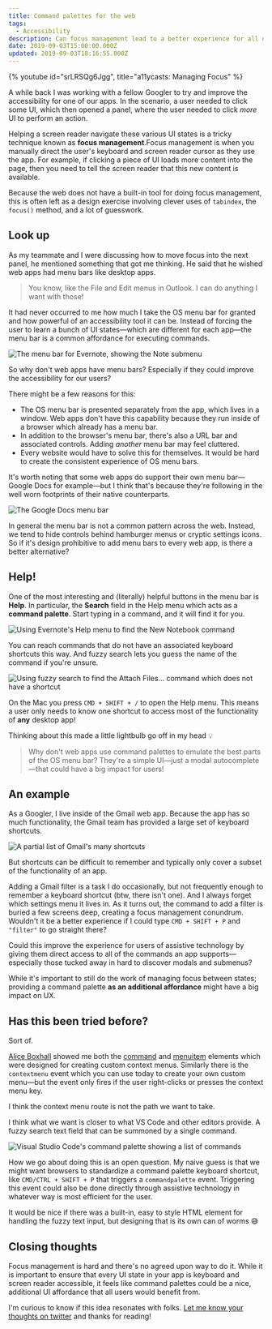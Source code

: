 ```yaml
---
title: Command palettes for the web
tags:
  - Accessibility
description: Can focus management lead to a better experience for all of our users?
date: 2019-09-03T15:00:00.000Z
updated: 2019-09-03T18:16:55.000Z
---
```


{% youtube id="srLRSQg6Jgg", title="a11ycasts: Managing Focus" %}

A while back I was working with a fellow Googler to try and improve the accessibility for one of our apps. In the scenario, a user needed to click some UI, which then opened a panel, where the user needed to click _more_ UI to perform an action.

Helping a screen reader navigate these various UI states is a tricky technique known as **focus management**.Focus management is when you manually direct the user's keyboard and screen reader cursor as they use the app. For example, if clicking a piece of UI loads more content into the page, then you need to tell the screen reader that this new content is available.

Because the web does not have a built-in tool for doing focus management, this is often left as a design exercise involving clever uses of `tabindex`, the `focus()` method, and a lot of guesswork.

## Look up

As my teammate and I were discussing how to move focus into the next panel, he mentioned something that got me thinking. He said that he wished web apps had menu bars like desktop apps.

> You know, like the File and Edit menus in Outlook. I can do anything I want with those!

It had never occurred to me how much I take the OS menu bar for granted and how powerful of an accessibility tool it can be. Instead of forcing the user to learn a bunch of UI states—which are different for each app—the menu bar is a common affordance for executing commands.

![The menu bar for Evernote, showing the Note submenu](/images/2019/01/Screen-Shot-2019-01-10-at-10.50.54-PM.png "The menu bar for the macOS app Evernote")

So why don't web apps have menu bars? Especially if they could improve the accessibility for our users?

There might be a few reasons for this:

- The OS menu bar is presented separately from the app, which lives in a window. Web apps don't have this capability because they run inside of a browser which already has a menu bar.
- In addition to the browser's menu bar, there's also a URL bar and associated controls. Adding _another_ menu bar may feel cluttered.
- Every website would have to solve this for themselves. It would be hard to create the consistent experience of OS menu bars.

It's worth noting that some web apps do support their own menu bar—Google Docs for example—but I think that's because they're following in the well worn footprints of their native counterparts.

![The Google Docs menu bar](/images/2019/01/Screen-Shot-2019-01-19-at-9.13.28-AM.png "Google Docs' menu bar is inspired by desktop word processors")

In general the menu bar is not a common pattern across the web. Instead, we tend to hide controls behind hamburger menus or cryptic settings icons. So if it's design prohibitive to add menu bars to every web app, is there a better alternative?

## Help!

One of the most interesting and (literally) helpful buttons in the menu bar is **Help**. In particular, the **Search** field in the Help menu which acts as a **command palette**. Start typing in a command, and it will find it for you.

![Using Evernote's Help menu to find the New Notebook command](/images/2019/01/Screen-Shot-2019-01-10-at-11.03.43-PM-2.png)

You can reach commands that do not have an associated keyboard shortcuts this way. And fuzzy search lets you guess the name of the command if you're unsure.

![Using fuzzy search to find the Attach Files... command which does not have a shortcut](/images/2019/01/Screen-Shot-2019-01-10-at-11.14.42-PM-1.png)

On the Mac you press `CMD + SHIFT + /` to open the Help menu. This means a user only needs to know one shortcut to access most of the functionality of **any** desktop app!

Thinking about this made a little lightbulb go off in my head 💡

> Why don't web apps use command palettes to emulate the best parts of the OS menu bar? They're a simple UI—just a modal autocomplete—that could have a big impact for users!

## An example

As a Googler, I live inside of the Gmail web app. Because the app has so much functionality, the Gmail team has provided a large set of keyboard shortcuts.

![A partial list of Gmail's many shortcuts](/images/2019/01/Screen-Shot-2019-01-10-at-11.48.30-PM.png)

But shortcuts can be difficult to remember and typically only cover a subset of the functionality of an app.

Adding a Gmail filter is a task I do occasionally, but not frequently enough to remember a keyboard shortcut (btw, there isn't one). And I always forget which settings menu it lives in. As it turns out, the command to add a filter is buried a few screens deep, creating a focus management conundrum. Wouldn't it be a better experience if I could type `CMD + SHIFT + P` and `"filter"` to go straight there?

Could this improve the experience for users of assistive technology by giving them direct access to all of the commands an app supports—especially those tucked away in hard to discover modals and submenus?

While it's important to still do the work of managing focus between states; providing a command palette **as an additional affordance** might have a big impact on UX.

## Has this been tried before?

Sort of.

[Alice Boxhall](https://twitter.com/sundress) showed me both the [command](https://developer.mozilla.org/en-US/docs/Web/HTML/Element/command) and [menuitem](https://developer.mozilla.org/en-US/docs/Web/HTML/Element/menuitem) elements which were designed for creating custom context menus. Similarly there is the `contextmenu` event which you can use today to create your own custom menu—but the event only fires if the user right-clicks or presses the context menu key.

I think the context menu route is not the path we want to take.

I think what we want is closer to what VS Code and other editors provide. A fuzzy search text field that can be summoned by a single command.

![Visual Studio Code's command palette showing a list of commands](/images/2019/01/commands.png)

How we go about doing this is an open question. My naive guess is that we might want browsers to standardize a command palette keyboard shortcut, like `CMD/CTRL + SHIFT + P` that triggers a `commandpalette` event. Triggering this event could also be done directly through assistive technology in whatever way is most efficient for the user.

It would be nice if there was a built-in, easy to style HTML element for handling the fuzzy text input, but designing that is its own can of worms 😅

## Closing thoughts

Focus management is hard and there's no agreed upon way to do it. While it is important to ensure that every UI state in your app is keyboard and screen reader accessible, it feels like command palettes could be a nice, additional UI affordance that all users would benefit from.

I'm curious to know if this idea resonates with folks. [Let me know your thoughts on twitter](https://twitter.com/rob_dodson) and thanks for reading!
